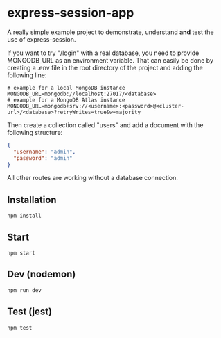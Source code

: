 # express-session-app

A really simple example project to demonstrate, understand **and** test the use of express-session.

If you want to try "/login" with a real database, you need to provide MONGODB_URL as an environment variable.
That can easily be done by creating a .env file in the root directory of the project and adding the following line:

```shell
# example for a local MongoDB instance
MONGODB_URL=mongodb://localhost:27017/<database>
# example for a MongoDB Atlas instance
MONGODB_URL=mongodb+srv://<username>:<password>@<cluster-url>/<database>?retryWrites=true&w=majority
```

Then create a collection called "users" and add a document with the following structure:

```json
{
  "username": "admin",
  "password": "admin"
}
```

All other routes are working without a database connection.

## Installation

```
npm install
```

## Start

```
npm start
```

## Dev (nodemon)

```
npm run dev
```

## Test (jest)

```
npm test
```
